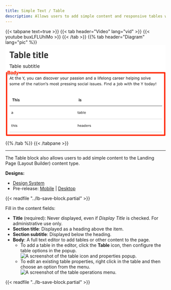 ```yaml
---
title: Simple Text / Table
description: Allows users to add simple content and responsive tables within a page.
---
```


{{< tabpane text=true >}}
  {{< tab header="Video" lang="vid" >}}
    {{< youtube buxLFLUhiMo >}}
  {{< /tab >}}
  {{% tab header="Diagram" lang="pic" %}}
![Screenshot of the Table component with block labels](lb-table.png)
  {{% /tab %}}
{{< /tabpane >}}

-----

The Table block also allows users to add simple content to the Landing Page (Layout Builder) content type.

**Designs:**
- [Design System](../../../../../../assets/img/designs/lb-ui-kit/Table.jpg)
- Pre-release: [Mobile](<../../../../../../assets/img/designs/lb/Tables Mobile.png>) | [Desktop](<../../../../../../assets/img/designs/lb/Tables Desktop.png>)

{{< readfile "../lb-save-block.partial" >}}

Fill in the content fields:

- **Title** (required): Never displayed, even if _Display Title_ is checked. For administrative use only.
- **Section title**: Displayed as a heading above the item.
- **Section subtitle**: Displayed below the heading.
- **Body**: A full text editor to add tables or other content to the page.
  - To add a table in the editor, click the **Table** icon, then configure the table options in the popup. ![A screenshot of the table icon and properties popup.](lb_table_icon.png)
  - To edit an existing table properties, right click in the table and then choose an option from the menu. ![A screenshot of the table operations menu.](lb_table_menu.png)

{{< readfile "../lb-save-block.partial" >}}
